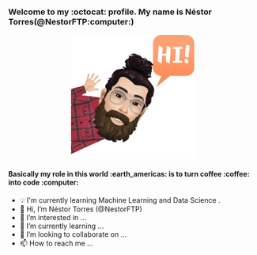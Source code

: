 <h3>Welcome to my :octocat: profile. My name is Néstor Torres(@NestorFTP:computer:)</h3>
<p align="center">
  <img width="250" height="250" src="https://github.com/NestorFTP/NestorFTP/blob/main/WhatsApp%20Image%202021-03-23%20at%2012.54.39.jpeg">
</p>


<h4>Basically my role in this world :earth_americas: is to turn coffee :coffee: into code :computer:</h4>


- :bulb: I'm currently learning Machine Learning and Data Science .
- 👋 Hi, I’m Néstor Torres (@NestorFTP)
- 👀 I’m interested in ... 
- 🌱 I’m currently learning ...
- 💞️ I’m looking to collaborate on ...
- 📫 How to reach me ...
